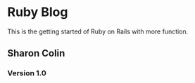 # Ruby Blog

This is the getting started of Ruby on Rails with more function.
## Sharon Colin
### Version 1.0
